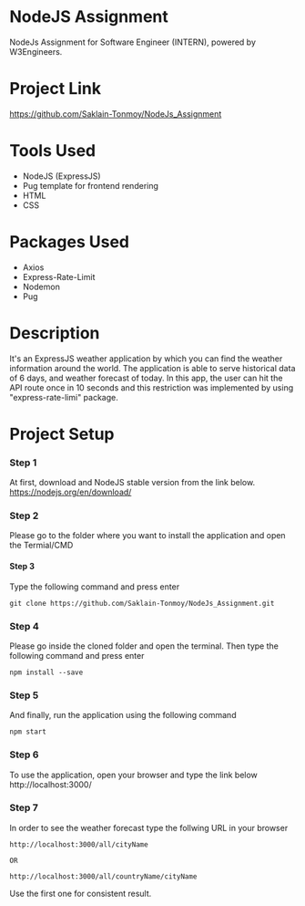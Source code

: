 # NodeJS Assignment
NodeJs Assignment for Software Engineer (INTERN), powered by W3Engineers.

# Project Link
https://github.com/Saklain-Tonmoy/NodeJs_Assignment

# Tools Used
* NodeJS (ExpressJS)
* Pug template for frontend rendering
* HTML
* CSS

# Packages Used
* Axios
* Express-Rate-Limit
* Nodemon 
* Pug

# Description
It's an ExpressJS weather application by which you can find the weather information around the world. The application is able to serve historical data of 6 days, and weather forecast of today. In this app, the user can hit the API route once in 10 seconds and this restriction was implemented by using "express-rate-limi" package.

# Project Setup
### Step 1
At first, download and NodeJS stable version from the link below.
https://nodejs.org/en/download/
### Step 2
Please go to the folder where you want to install the application and open the Termial/CMD
#### Step 3
Type the following command and press enter
```
git clone https://github.com/Saklain-Tonmoy/NodeJs_Assignment.git
```
### Step 4
Please go inside the cloned folder and open the terminal. Then type the following command and press enter
```
npm install --save
```
### Step 5
And finally, run the application using the following command
```
npm start
```
### Step 6 
To use the application, open your browser and type the link below
http://localhost:3000/
### Step 7
In order to see the weather forecast type the follwing URL in your browser
```
http://localhost:3000/all/cityName

OR

http://localhost:3000/all/countryName/cityName
```
Use the first one for consistent result.
